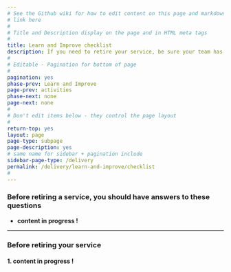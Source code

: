 ```yaml
---
# See the Github wiki for how to edit content on this page and markdown styles you can use:
# link here
#
# Title and Description display on the page and in HTML meta tags
#
title: Learn and Improve checklist
description: If you need to retire your service, be sure your team has a plan to inform users, including what happens to their data and how they can meet the needs your service previously met for them.
#
# Editable - Pagination for bottom of page
#
pagination: yes
phase-prev: Learn and Improve
page-prev: activities
phase-next: none
page-next: none
#
# Don't edit items below - they control the page layout
#
return-top: yes
layout: page
page-type: subpage
page-description: yes
# same name for sidebar + pagination include
sidebar-page-type: /delivery
permalink: /delivery/learn-and-improve/checklist
#
---
```


### Before retiring a service, you should have answers to these questions


<div class="bullet-checkmark" markdown="1">


* **content in progress !**


</div>

<hr>

### Before retiring your service

#### 1. content in progress !

<br/>
